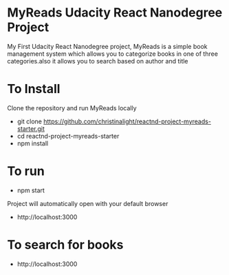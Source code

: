 # MyReads Udacity React Nanodegree Project
My First Udacity React Nanodegree project, MyReads is a simple book management system which allows you to categorize books in one of three categories.also it allows you to search based on author and title


# To Install

Clone the repository and run MyReads locally

* git clone https://github.com/christinalight/reactnd-project-myreads-starter.git
* cd reactnd-project-myreads-starter
* npm install

# To run 

* npm start

Project will automatically open with your default browser

* http://localhost:3000

# To search for books 

* http://localhost:3000







